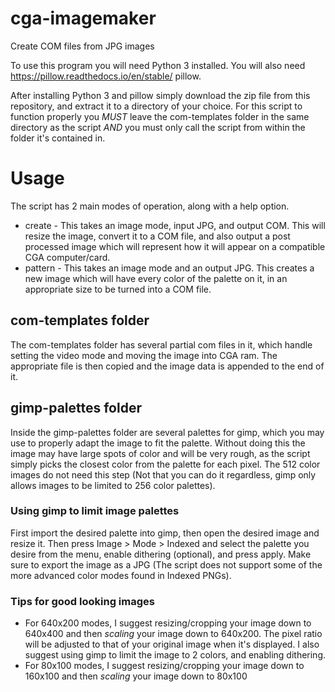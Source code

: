 # cga-imagemaker
Create COM files from JPG images

To use this program you will need Python 3 installed. You will also need https://pillow.readthedocs.io/en/stable/ pillow.

After installing Python 3 and pillow simply download the zip file from this repository, and extract it to a directory of your choice. For this script to function properly you *MUST* leave the com-templates folder in the same directory as the script *AND* you must only call the script from within the folder it's contained in. 

# Usage
The script has 2 main modes of operation, along with a help option.
* create - This takes an image mode, input JPG, and output COM. This will resize the image, convert it to a COM file, and also output a post processed image which will represent how it will appear on a compatible CGA computer/card.
* pattern - This takes an image mode and an output JPG. This creates a new image which will have every color of the palette on it, in an appropriate size to be turned into a COM file.

## com-templates folder
The com-templates folder has several partial com files in it, which handle setting the video mode and moving the image into CGA ram. The appropriate file is then copied and the image data is appended to the end of it.

## gimp-palettes folder
Inside the gimp-palettes folder are several palettes for gimp, which you may use to properly adapt the image to fit the palette. Without doing this the image may have large spots of color and will be very rough, as the script simply picks the closest color from the palette for each pixel. The 512 color images do not need this step (Not that you can do it regardless, gimp only allows images to be limited to 256 color palettes).

### Using gimp to limit image palettes
First import the desired palette into gimp, then open the desired image and resize it. Then press Image > Mode > Indexed and select the palette you desire from the menu, enable dithering (optional), and press apply. Make sure to export the image as a JPG (The script does not support some of the more advanced color modes found in Indexed PNGs).

### Tips for good looking images
* For 640x200 modes, I suggest resizing/cropping your image down to 640x400 and then *scaling* your image down to 640x200. The pixel ratio will be adjusted to that of your original image when it's displayed. I also suggest using gimp to limit the image to 2 colors, and enabling dithering.
* For 80x100 modes, I suggest resizing/cropping your image down to 160x100 and then *scaling* your image down to 80x100
